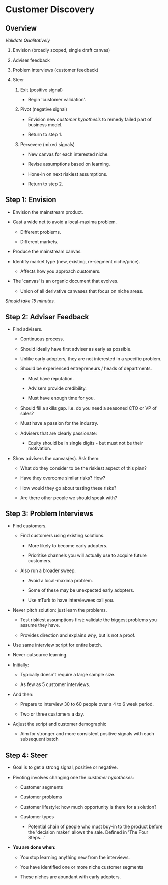 # Customer Discovery

## Overview

*Validate Qualitatively*

1.  Envision (broadly scoped, single draft canvas)

2.  Adviser feedback

3.  Problem interviews (customer feedback)

4.  Steer

    1.  Exit (positive signal)

        -   Begin 'customer validation'.

    2.  Pivot (negative signal)

        -   Envision new *customer hypothesis* to remedy failed part of business model.

        -   Return to step 1.

    3.  Persevere (mixed signals)

        -   New canvas for each interested niche.

        -   Revise assumptions based on learning.

        -   Hone-in on next riskiest assumptions.

        -   Return to step 2.

## Step 1: Envision

-   Envision the mainstream product.

-   Cast a wide net to avoid a local-maxima problem.

    -   Different problems.

    -   Different markets.

-   Produce the mainstream canvas.

-   Identify market type (new, existing, re-segment niche/price).

    -   Affects how you approach customers.

-   The 'canvas' is an organic document that evolves.

    -   Union of all derivative canvases that focus on niche areas.

*Should take 15 minutes.*

## Step 2: Adviser Feedback

-   Find advisers.

    -   Continuous process.

    -   Should ideally have first adviser as early as possible.

    -   Unlike early adopters, they are not interested in a specific problem.

    -   Should be experienced entrepreneurs / heads of departments.

        -   Must have reputation.

        -   Advisers provide credibility.

        -   Must have enough time for you.

    -   Should fill a skills gap. I.e. do you need a seasoned CTO or VP of sales?

    -   Must have a passion for the industry.

    -   Advisers that are clearly passionate:

        -   Equity should be in single digits - but must not be their motivation. 

-   Show advisers the canvas(es). Ask them:

    -   What do they consider to be the riskiest aspect of this plan?

    -   Have they overcome similar risks? How? 

    -   How would they go about testing these risks?

    -   Are there other people we should speak with?

## Step 3: Problem Interviews

-   Find customers.

    -   Find customers using existing solutions.

        -   More likely to become early adopters.

        -   Prioritise channels you will actually use to acquire future customers.

    -   Also run a broader sweep.

        -   Avoid a local-maxima problem.

        -   Some of these may be unexpected early adopters.

        -   Use mTurk to have interviewees call you.

-   Never pitch solution: just learn the problems.

    -   Test riskiest assumptions first: validate the biggest problems you assume they have.

    -   Provides direction and explains *why*, but is not a proof.

-   Use same interview script for entire batch.

-   Never outsource learning.

-   Initially:

    -   Typically doesn't require a large sample size. 

    -   As few as 5 customer interviews.

-   And then:

    -   Prepare to interview 30 to 60 people over a 4 to 6 week period.

    -   Two or three customers a day.

-   Adjust the script and customer demographic

    -   Aim for stronger and more consistent positive signals with each subsequent batch

## Step 4: Steer

-   Goal is to get a strong signal, positive or negative.

-   Pivoting involves changing one the *customer hypotheses*:

    -   Customer segments

    -   Customer problems

    -   Customer lifestyle: how much opportunity is there for a solution?

    -   Customer types

        -   Potential chain of people who must buy-in to the product before the 'decision maker' allows the sale. Defined in 'The Four Steps...'

-   **You are done when:**

    -   You stop learning anything new from the interviews.

    -   You have identified one or more niche customer segments

    -   These niches are abundant with early adopters.
